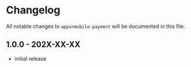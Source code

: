 # Changelog

All notable changes to `appsnmobile-payment` will be documented in this file.

## 1.0.0 - 202X-XX-XX

- initial release
